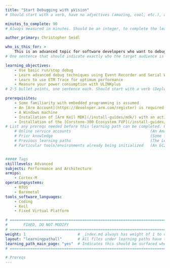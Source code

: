 ```yaml
---
title: "Start Debugging with µVision"
# Should start with a verb, have no adjectives (amazing, cool, etc.), and be as concise as possible.

minutes_to_complete: 90
# Always measured in minutes. Should be an integer, to complete the learning path (not just read it).

author_primary: Christopher Seidl

who_is_this_for: >
    This is an advanced topic for software developers who want to debug microcontrollers using µVision.
# One sentence that should indicate exactly who the target audience is (developers in X industries using Y tools/software for Z use-case).

learning_objectives: 
    - Use basic run/stop debug
    - Learn advanced debug techniques using Event Recorder and Serial Wire Viewer
    - Learn to use ETM Trace for optimum performance
    - Measure your power consumption with ULINKplus
# 2-5 bullet points, one sentence each. Should start with a verb (Deploy, Measure) and indicate the value of the objective if possible.

prerequisites:
    - Some familiarity with embedded programming is assumed
    - An [Arm Account](https://developer.arm.com/register) is required
    - A Windows machine
    - Installation of [Arm Keil MDK](/install-guides/mdk/) with an active MDK-Community license
    - Installation of the [Corstone-300 Ecosystem FVP](/install-guides/fm_fvp/eco_fvp/)
# List any prereqs needed before this learning path can be completed. Can include:
    # Online service accounts                                   (An Amazon Web Services account)
    # Prior knowledge                                           (Some familiarity with embedded programming)
    # Previous learning paths                                   (The Learning Path: Getting Started with Arm Virtual Hardware)
    # Particular tools/environments already being initialized   (An EC2 instance with AVH installed)


##### Tags
skilllevels: Advanced
subjects: Performance and Architecture
armips:
    - Cortex-M
operatingsystems:
    - RTOS
    - Baremetal
tools_software_languages:
    - Coding
    - Keil
    - Fixed Virtual Platform

# ================================================================================
#       FIXED, DO NOT MODIFY
# ================================================================================
weight: 1                       # _index.md always has weight of 1 to order correctly
layout: "learningpathall"       # All files under learning paths have this same wrapper
learning_path_main_page: "yes"  # Indicates this should be surfaced when looking for related content. Only set for _index.md of learning path content.
# ================================================================================

# Prereqs
---
```


